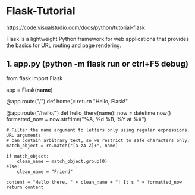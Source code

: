 # Flask-Tutorial

https://code.visualstudio.com/docs/python/tutorial-flask

Flask is a lightweight Python framework for web applications that provides the basics for URL routing and page rendering.

## 1. app.py (python -m flask run or ctrl+F5 debug)

from flask import Flask

app = Flask(__name__)

@app.route("/")
def home():
    return "Hello, Flask!"
    
@app.route("/hello/<name>")
def hello_there(name):
    now = datetime.now()
    formatted_now = now.strftime("%A, %d %B, %Y at %X")

    # Filter the name argument to letters only using regular expressions. URL arguments
    # can contain arbitrary text, so we restrict to safe characters only.
    match_object = re.match("[a-zA-Z]+", name)

    if match_object:
        clean_name = match_object.group(0)
    else:
        clean_name = "Friend"

    content = "Hello there, " + clean_name + "! It's " + formatted_now
    return content
